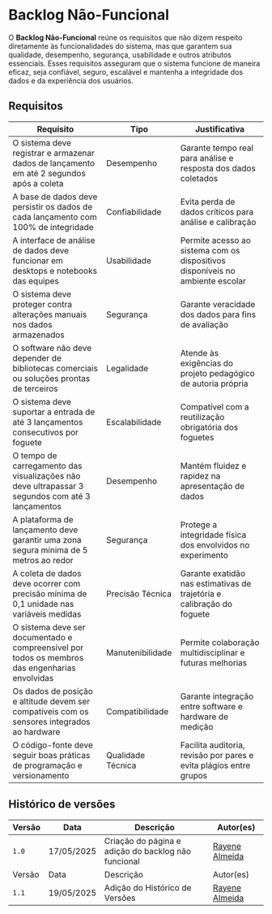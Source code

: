 # Backlog Não-Funcional

O **Backlog Não-Funcional** reúne os requisitos que não dizem respeito diretamente às funcionalidades do sistema, mas que garantem sua qualidade, desempenho, segurança, usabilidade e outros atributos essenciais. Esses requisitos asseguram que o sistema funcione de maneira eficaz, seja confiável, seguro, escalável e mantenha a integridade dos dados e da experiência dos usuários.

## Requisitos

| Requisito | Tipo | Justificativa |
|-----------|------|----------------|
| O sistema deve registrar e armazenar dados de lançamento em até 2 segundos após a coleta | Desempenho | Garante tempo real para análise e resposta dos dados coletados |
| A base de dados deve persistir os dados de cada lançamento com 100% de integridade | Confiabilidade | Evita perda de dados críticos para análise e calibração |
| A interface de análise de dados deve funcionar em desktops e notebooks das equipes | Usabilidade | Permite acesso ao sistema com os dispositivos disponíveis no ambiente escolar |
| O sistema deve proteger contra alterações manuais nos dados armazenados | Segurança | Garante veracidade dos dados para fins de avaliação |
| O software não deve depender de bibliotecas comerciais ou soluções prontas de terceiros | Legalidade | Atende às exigências do projeto pedagógico de autoria própria |
| O sistema deve suportar a entrada de até 3 lançamentos consecutivos por foguete | Escalabilidade | Compatível com a reutilização obrigatória dos foguetes |
| O tempo de carregamento das visualizações não deve ultrapassar 3 segundos com até 3 lançamentos | Desempenho | Mantém fluidez e rapidez na apresentação de dados |
| A plataforma de lançamento deve garantir uma zona segura mínima de 5 metros ao redor | Segurança | Protege a integridade física dos envolvidos no experimento |
| A coleta de dados deve ocorrer com precisão mínima de 0,1 unidade nas variáveis medidas | Precisão Técnica | Garante exatidão nas estimativas de trajetória e calibração do foguete |
| O sistema deve ser documentado e compreensível por todos os membros das engenharias envolvidas | Manutenibilidade | Permite colaboração multidisciplinar e futuras melhorias |
| Os dados de posição e altitude devem ser compatíveis com os sensores integrados ao hardware | Compatibilidade | Garante integração entre software e hardware de medição |
| O código-fonte deve seguir boas práticas de programação e versionamento | Qualidade Técnica | Facilita auditoria, revisão por pares e evita plágios entre grupos |


## Histórico de versões

| Versão | Data | Descrição | Autor(es) | 
| -- | -- | -- | -- |
|`1.0`|17/05/2025| Criação do página e adição do backlog não funcional | [Rayene Almeida](https://github.com/rayenealmeida) |    |    |
| Versão | Data | Descrição | Autor(es) | Revisor(es) | Comentário do Revisor |
|`1.1`|19/05/2025| Adição do Histórico de Versões| [Rayene Almeida](https://github.com/rayenealmeida) |    |    |